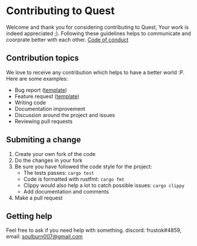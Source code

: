 # Contributing to Quest
Welcome and thank you for considering contributing to Quest, Your work is indeed appreciated ;).
Following these guidelines helps to communicate and coorprate better with each other.
[Code of conduct](https://github.com/frustak/Quest/blob/main/CODE_OF_CONDUCT.md)

## Contribution topics
We love to receive any contribution which helps to have a better world :P. Here are some examples:
- Bug report ([template](https://github.com/frustak/Quest/blob/main/.github/ISSUE_TEMPLATE/bug_report.md))
- Feature request ([template](https://github.com/frustak/Quest/blob/main/.github/ISSUE_TEMPLATE/feature_request.md))
- Writing code
- Documentation improvement
- Discussion around the project and issues
- Reviewing pull requests

## Submiting a change
1. Create your own fork of the code
2. Do the changes in your fork
3. Be sure you have followed the code style for the project:
    - The tests passes: `cargo test`
    - Code is formatted with rustfmt: `cargo fmt`
    - Clippy would also help a lot to catch possible issues: `cargo clippy` 
    - Add documentation and comments 
4. Make a pull request

## Getting help
Feel free to ask if you need help with something. discord: frustαk#4859, email: soulburn007@gmail.com
